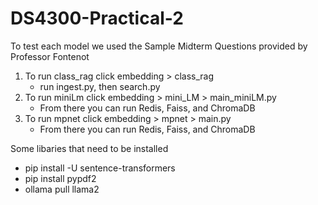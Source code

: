 # DS4300-Practical-2
To test each model we used the Sample Midterm Questions provided by Professor Fontenot
1. To run class_rag click embedding > class_rag
     - run ingest.py, then search.py
3. To run miniLm click embedding > mini_LM > main_miniLM.py
     - From there you can run Redis, Faiss, and ChromaDB
4. To run mpnet click embedding > mpnet > main.py
     - From there you can run Redis, Faiss, and ChromaDB

Some libaries that need to be installed
- pip install -U sentence-transformers
- pip install pypdf2
- ollama pull llama2
